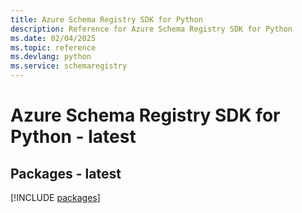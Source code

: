 ```yaml
---
title: Azure Schema Registry SDK for Python
description: Reference for Azure Schema Registry SDK for Python
ms.date: 02/04/2025
ms.topic: reference
ms.devlang: python
ms.service: schemaregistry
---
```

# Azure Schema Registry SDK for Python - latest
## Packages - latest
[!INCLUDE [packages](schema-registry-index.md)]